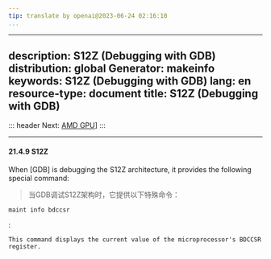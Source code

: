 ```yaml
---
tip: translate by openai@2023-06-24 02:16:10
...
```

---
description: S12Z (Debugging with GDB)
distribution: global
Generator: makeinfo
keywords: S12Z (Debugging with GDB)
lang: en
resource-type: document
title: S12Z (Debugging with GDB)
---
::: header
Next: [AMD GPU](AMD-GPU.html#AMD-GPU)]
:::

---

#### 21.4.9 S12Z


When [GDB] is debugging the S12Z architecture, it provides the following special command:

> 当GDB调试S12Z架构时，它提供以下特殊命令：

`maint info bdccsr`

:

```
This command displays the current value of the microprocessor's BDCCSR register.
```
